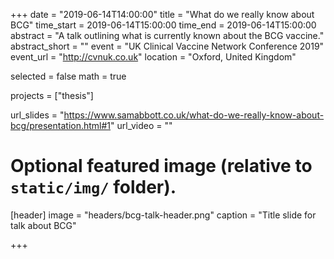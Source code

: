 +++
date = "2019-06-14T14:00:00"
title = "What do we really know about BCG"
time_start = 2019-06-14T15:00:00
time_end = 2019-06-14T15:00:00
abstract =  "A talk outlining what is currently known about the BCG vaccine."
abstract_short = ""
event = "UK Clinical Vaccine Network Conference 2019"
event_url = "http://cvnuk.co.uk"
location = "Oxford, United Kingdom"

selected = false
math = true

projects = ["thesis"]

url_slides = "https://www.samabbott.co.uk/what-do-we-really-know-about-bcg/presentation.html#1"
url_video = ""

# Optional featured image (relative to `static/img/` folder).
[header]
image = "headers/bcg-talk-header.png"
caption = "Title slide for talk about BCG"

+++
